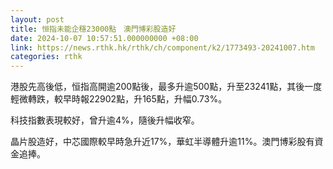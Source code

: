 ```yaml
---
layout: post
title: 恒指未能企穩23000點　澳門博彩股造好
date: 2024-10-07 10:57:51.000000000 +08:00
link: https://news.rthk.hk/rthk/ch/component/k2/1773493-20241007.htm
categories: rthk
---
```


港股先高後低，恒指高開逾200點後，最多升逾500點，升至23241點，其後一度輕微轉跌，較早時報22902點，升165點，升幅0.73%。

科技指數表現較好，曾升逾4%，隨後升幅收窄。

晶片股造好，中芯國際較早時急升近17%，華虹半導體升逾11%。澳門博彩股有資金追捧。
